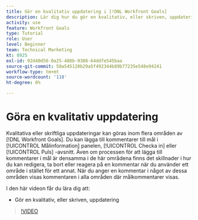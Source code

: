 ```yaml
---
title: Gör en kvalitativ uppdatering i [!DNL Workfront Goals]
description: Lär dig hur du gör en kvalitativ, eller skriven, uppdatering i [!DNL-mål].
activity: use
feature: Workfront Goals
type: Tutorial
role: User
level: Beginner
team: Technical Marketing
kt: 8925
exl-id: 92d40d56-0a25-488b-9308-64ddfe545baa
source-git-commit: 58a545120b29a5f492344b89b77235e548e94241
workflow-type: tm+mt
source-wordcount: '118'
ht-degree: 0%

---
```


# Göra en kvalitativ uppdatering

Kvalitativa eller skriftliga uppdateringar kan göras inom flera områden av [!DNL Workfront Goals]. Du kan lägga till kommentarer till mål i [!UICONTROL Målinformation] panelen, [!UICONTROL Checka in] eller [!UICONTROL Puls] -avsnitt. Även om processen för att lägga till kommentarer i mål är densamma i de här områdena finns det skillnader i hur du kan redigera, ta bort eller reagera på en kommentar när du använder ett område i stället för ett annat. När du anger en kommentar i något av dessa områden visas kommentaren i alla områden där målkommentarer visas.

I den här videon får du lära dig att:

* Gör en kvalitativ, eller skriven, uppdatering

>[!VIDEO](https://video.tv.adobe.com/v/335197/?quality=12)
